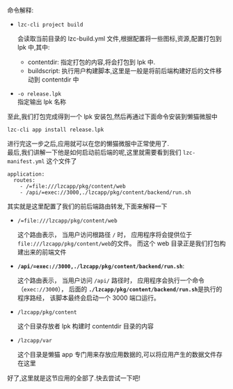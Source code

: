 命令解释:

- ​`lzc-cli project build`​

  会读取当前目录的 lzc-build.yml 文件,根据配置将一些图标,资源,配置打包到 lpk 中,其中:

  - contentdir: 指定打包的内容,将会打包到 lpk 中.
  - buildscript: 执行用户构建脚本,这里是一般是将前后端构建好后的文件移动到 contentdir 中

- ​`-o release.lpk`​<br />指定输出 lpk 名称

至此,我们打包完成得到一个 lpk 安装包,然后再通过下面命令安装到懒猫微服中

```shell
lzc-cli app install release.lpk
```

进行完这一步之后,应用就可以在您的懒猫微服中正常使用了.<br />最后,我们讲解一下他是如何启动前后端的呢,这里就需要看到我们 `lzc-manifest.yml`​ 这个文件了

```shell
application:
  routes:
    - /=file:///lzcapp/pkg/content/web
    - /api/=exec://3000,./lzcapp/pkg/content/backend/run.sh
```

其实就是这里配置了我们的前后端路由转发,下面来解释一下

- ​`/=file:///lzcapp/pkg/content/web`​

  这个路由表示， 当用户访问根路径 `/`​ 时， 应用程序将会提供位于 `file:///lzcapp/pkg/content/web`​ 的文件。 而这个 web 目录正是我们打包构建出来的前端文件

- ​**`/api/=exec://3000,./lzcapp/pkg/content/backend/run.sh`**​:

  这个路由表示， 当用户访问 `/api/`​ 路径时， 应用程序会执行一个命令（`exec://3000`​）， 后面的 **`./lzcapp/pkg/content/backend/run.sh`**​ 是执行的程序路经， 该脚本最终会启动一个 3000 端口运行。

- ​`/lzcapp/pkg/content`​

  这个目录存放者 lpk 构建时 contentdir 目录的内容

- ​`/lzcapp/var`​

  这个目录是懒猫 app 专门用来存放应用数据的,可以将应用产生的数据文件存在这里

好了,这里就是这节应用的全部了.快去尝试一下吧!
‍
